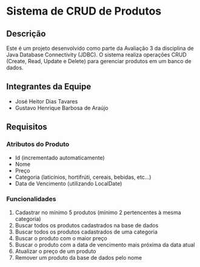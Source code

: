 # Sistema de CRUD de Produtos

## Descrição

Este é um projeto desenvolvido como parte da Avaliação 3 da disciplina de Java Database Connectivity (JDBC). O sistema realiza operações CRUD (Create, Read, Update e Delete) para gerenciar produtos em um banco de dados.

## Integrantes da Equipe

- José Heitor Dias Tavares
- Gustavo Henrique Barbosa de Araújo

## Requisitos

### Atributos do Produto

- Id (incrementado automaticamente)
- Nome
- Preço
- Categoria (laticínios, hortifrúti, cereais, bebidas, etc...)
- Data de Vencimento (utilizando LocalDate)

### Funcionalidades

1. Cadastrar no mínimo 5 produtos (mínimo 2 pertencentes à mesma categoria)
2. Buscar todos os produtos cadastrados na base de dados
3. Buscar todos os produtos cadastrados de uma categoria
4. Buscar o produto com o maior preço
5. Buscar o produto com a data de vencimento mais próxima da data atual
6. Atualizar o preço de um produto
7. Remover um produto da base de dados pelo nome
